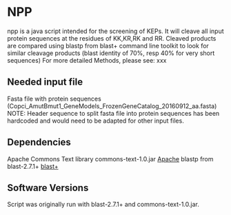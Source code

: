 # NPP

npp is a java script intended for the screening of KEPs. It will cleave all input protein sequences at the residues of KK,KR,RK and RR.
Cleaved products are compared using blastp from blast+ command line toolkit to look for similar cleavage products (blast identity of 70%, resp 40% for very short sequences)
For more detailed Methods, please see: xxx


## Needed input file

Fasta file with protein sequences (Copci_AmutBmut1_GeneModels_FrozenGeneCatalog_20160912_aa.fasta)
NOTE: Header sequence to split fasta file into protein sequences has been hardcoded and would need to be adapted for other input files.


## Dependencies

Apache Commons Text library commons-text-1.0.jar [Apache](https://archive.apache.org/dist/commons/text/binaries/)
blastp from blast-2.7.1+ [blast+](https://blast.ncbi.nlm.nih.gov/Blast.cgi?CMD=Web&PAGE_TYPE=BlastDocs&DOC_TYPE=Download)


## Software Versions

Script was originally run with blast-2.7.1+ and commons-text-1.0.jar.

